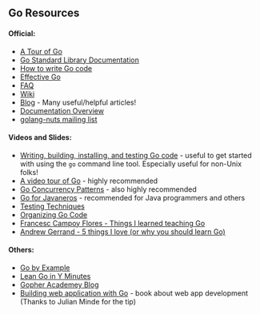 ## Go Resources

#### Official:

* [A Tour of Go](http://tour.golang.org)
* [Go Standard Library Documentation](http://golang.org/pkg/)
* [How to write Go code](http://golang.org/doc/code.html)
* [Effective Go](http://golang.org/doc/effective_go.html)
* [FAQ](http://golang.org/doc/faq)
* [Wiki](http://github.com/golang/go/wiki)
* [Blog](http://blog.golang.org) - Many useful/helpful articles!
* [Documentation Overview](http://golang.org/doc/)
* [golang-nuts mailing list](https://groups.google.com/forum/#!forum/golang-nuts)

#### Videos and Slides:

* [Writing, building, installing, and testing Go code](https://www.youtube.com/watch?v=XCsL89YtqCs) - useful to get started with using the `go` command line tool. Especially useful for non-Unix folks!
* [A video tour of Go](http://research.swtch.com/gotour) - highly recommended
* [Go Concurrency Patterns](https://www.youtube.com/watch?v=f6kdp27TYZs) - also highly recommended
* [Go for Javaneros](https://talks.golang.org/2014/go4java.slide#1) - recommended for Java programmers and others
* [Testing Techniques](https://talks.golang.org/2014/testing.slide#1)
* [Organizing Go Code](https://talks.golang.org/2014/organizeio.slide#1)
* [Francesc Campoy Flores - Things I learned teaching Go](https://www.youtube.com/watch?v=B-r3Wf_I2Lk&index=12&list=PLMW8Xq7bXrG58Qk-9QSy2HRh2WVeIrs7e)
* [Andrew Gerrand - 5 things I love (or why you should learn Go)](https://www.youtube.com/watch?v=fsTOOPB1TBY)

#### Others:

* [Go by Example](http://gobyexample.com/)
* [Lean Go in Y Minutes](http://learnxinyminutes.com/docs/go/)
* [Gopher Academey Blog](http://blog.gopheracademy.com/)
* [Building web application with Go](https://github.com/astaxie/build-web-application-with-golang/blob/master/en/SUMMARY.md) - book about web app development (Thanks to Julian Minde for the tip)
